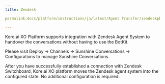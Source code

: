 ```yaml
---
title: Zendesk

permalink:docs/platform/instructions/ja/latest/Agent Transfer/zendeskpb

---
```


<container>

Kore.ai XO Platform supports integration with Zendesk Agent System to handover the conversations without having to use the BotKit.
  
Please visit Deploy → Channels → Sunshine Conversations → Configurations to manage Sunshine Conversations.
  
After you have successfully established a connection with Zendesk Switchboard, Kore.ai XO platform moves the Zendesk agent system into the configured state. No additional configuration is required.

</container>
  
  
